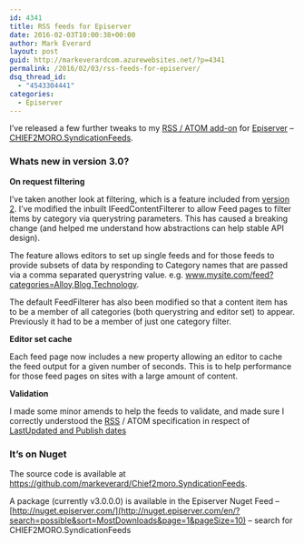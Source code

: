 ```yaml
---
id: 4341
title: RSS feeds for Episerver
date: 2016-02-03T10:00:38+00:00
author: Mark Everard
layout: post
guid: http://markeverardcom.azurewebsites.net/?p=4341
permalink: /2016/02/03/rss-feeds-for-episerver/
dsq_thread_id:
  - "4543304441"
categories:
  - Episerver
---
```

I&#8217;ve released a few further tweaks to my <a href="http://nuget.episerver.com/en/OtherPages/Package/?packageId=Chief2moro.SyndicationFeeds" target="_blank">RSS / ATOM add-on</a> for <a href="http://www.episerver.com" target="_blank">Episerver</a> &#8211; <a href="https://github.com/markeverard/Chief2moro.SyndicationFeeds" target="_blank">CHIEF2MORO.SyndicationFeeds</a>.

### Whats new in version 3.0?

**On request filtering**

I&#8217;ve taken another look at filtering, which is a feature included from [version 2](http://www.markeverard.com/2015/10/26/enhanced-rss-atom-feeds-for-episerver/). I&#8217;ve modified the inbuilt IFeedContentFilterer to allow Feed pages to filter items by category via querystring parameters. This has caused a breaking change (and helped me understand how abstractions can help stable API design).

The feature allows editors to set up single feeds and for those feeds to provide subsets of data by responding to Category names that are passed via a comma separated querystring value. e.g. www.mysite.com/feed?categories=Alloy,Blog,Technology.

The default FeedFilterer has also been modified so that a content item has to be a member of all categories (both querystring and editor set) to appear. Previously it had to be a member of just one category filter.

**Editor set cache**

Each feed page now includes a new property allowing an editor to cache the feed output for a given number of seconds. This is to help performance for those feed pages on sites with a large amount of content.

**Validation**

I made some minor amends to help the feeds to validate, and made sure I correctly understood the [RSS](http://cyber.law.harvard.edu/rss/rss.html) / ATOM specification in respect of [LastUpdated and Publish dates](https://msdn.microsoft.com/en-us/library/system.servicemodel.syndication.syndicationitem.lastupdatedtime%28v=vs.110%29.aspx)

### It’s on Nuget

The source code is available at <a title="Chief2moro.SyndicationFeeds by markeverard on GitHub" href="https://github.com/markeverard/Chief2moro.SyndicationFeeds" target="_blank">https://github.com/markeverard/Chief2moro.SyndicationFeeds</a>.

A package (currently v3.0.0.0) is available in the Episerver Nuget Feed – [http://nuget.episerver.com/](http://nuget.episerver.com/en/?search=possible&sort=MostDownloads&page=1&pageSize=10) – search for CHIEF2MORO.SyndicationFeeds